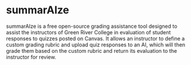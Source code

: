 # summarAIze
summarAIze is a free open-source grading assistance tool designed to assist the instructors of Green River College in evaluation of student responses to quizzes posted on Canvas. It allows an instructor to define a custom grading rubric and upload quiz responses to an AI, which will then grade them based on the custom rubric and return its evaluation to the instructor for review.
